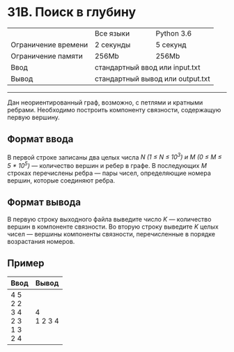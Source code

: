 # 31B. Поиск в глубину

<table>
  <tr>
  <td></td>
    <td>Все языки</td>
    <td>Python 3.6</td>
  </tr>
  <tr>
  	<td>Ограничение времени</td>
  	<td>2 секунды</td>
    <td>5 секунд</td>
  </tr>
  <tr>
  	<td>Ограничение памяти</td>
  	<td>256Mb</td>
    <td>256Mb</td>
  </tr>
  <tr>
  	<td>Ввод</td>
  	<td colspan = "2">стандартный ввод или input.txt</td>
  </tr>
  <tr>
  	<td>Вывод</td>
  	<td colspan = "2">стандартный вывод или output.txt</td>
  </tr>
</table>

---
Дан неориентированный граф, возможно, с петлями и кратными ребрами. Необходимо построить компоненту связности, содержащую первую вершину.

## Формат ввода

В первой строке записаны два целых числа *N (1 ≤ N ≤ 10<sup>3</sup>) и M (0 ≤ M ≤ 5 \* 10<sup>5</sup>)* — количество вершин и ребер в графе. В последующих *M* строках перечислены ребра — пары чисел, определяющие номера вершин, которые соединяют ребра.

## Формат вывода

В первую строку выходного файла выведите число *K* — количество вершин в компоненте связности. Во вторую строку выведите *K* целых чисел — вершины компоненты связности, перечисленные в порядке возрастания номеров.

## Пример

|Ввод|Вывод|
|---|---|
|4 5<br>2 2<br>3 4<br>2 3<br>1 3<br>2 4|4<br>1 2 3 4|
